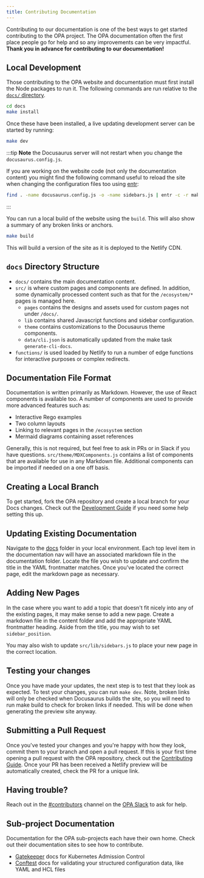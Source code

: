 ```yaml
---
title: Contributing Documentation
---
```


Contributing to our documentation is one of the best ways to get started
contributing to the OPA project. The OPA documentation often the first place
people go for help and so any improvements can be very impactful.
**Thank you in advance for contributing to our documentation!**

## Local Development

Those contributing to the OPA website and documentation must first install the
Node packages to run it. The following commands are run relative to the
[`docs/` directory](https://github.com/open-policy-agent/opa/tree/main/docs).

```bash
cd docs
make install
```

Once these have been installed, a live updating development server can be
started by running:

```bash
make dev
```

:::tip
**Note** the Docusaurus server will not restart when you change the
`docusaurus.config.js`.

If you are working on the website code (not only the documentation content)
you might find the following command useful to reload the site when changing the
configuration files too using [entr](https://github.com/eradman/entr):

```bash
find . -name docusaurus.config.js -o -name sidebars.js | entr -c -r make dev
```

:::

You can run a local build of the website using the `build`. This will also show
a summary of any broken links or anchors.

```bash
make build
```

This will build a version of the site as it is deployed to the Netlify CDN.

## `docs` Directory Structure

- `docs/` contains the main documentation content.
- `src/` is where custom pages and components are defined. In addition, some
  dynamically processed content such as that for the `/ecosystem/*` pages is
  managed here.
  - `pages` contains the designs and assets used for custom pages not under
    `/docs/`.
  - `lib` contains shared Javascript functions and sidebar configuration.
  - `theme` contains customizations to the Docusaurus theme components.
  - `data/cli.json` is automatically updated from the make task
    `generate-cli-docs`.
- `functions/` is used loaded by Netlify to run a number of edge functions for
  interactive purposes or complex redirects.

## Documentation File Format

Documentation is written primarily as Markdown. However, the use of React
components is available too. A number of components are used to provide more
advanced features such as:

- Interactive Rego examples
- Two column layouts
- Linking to relevant pages in the `/ecosystem` section
- Mermaid diagrams containing asset references

Generally, this is not required, but feel free to ask in PRs or in Slack if you
have questions. `src/theme/MDXComponents.js` contains a list of components that
are available for use in any Markdown file. Additional components can be
imported if needed on a one off basis.

## Creating a Local Branch

To get started, fork the OPA repository and create a local branch for your Docs changes.
Check out the [Development Guide](./contrib-development/#fork-clone-create-a-branch)
if you need some help setting this up.

## Updating Existing Documentation

Navigate to the
[docs](https://github.com/open-policy-agent/opa/blob/main/docs/docs)
folder in your local environment. Each top level item in the documentation nav
will have an associated markdown file in the documentation folder. Locate the
file you wish to update and confirm the title in the YAML frontmatter matches. Once
you've located the correct page, edit the markdown page as necessary.

## Adding New Pages

In the case where you want to add a topic that doesn't fit nicely into any of
the existing pages, it may make sense to add a new page. Create a markdown file
in the content folder and add the appropriate YAML frontmatter heading. Aside
from the title, you may wish to set `sidebar_position`.

You may also wish to update `src/lib/sidebars.js` to place your new page in the
correct location.

## Testing your changes

Once you have made your updates, the next step is to test that they look as
expected. To test your changes, you can run `make dev`. Note, broken links will
only be checked when Docusaurus builds the site, so you will need to run make
build to check for broken links if needed. This will be done when generating the
preview site anyway.

## Submitting a Pull Request

Once you've tested your changes and you're happy with how they look, commit them
to your branch and open a pull request. If this is your first time opening a
pull request with the OPA repository, check out the
[Contributing Guide](./contributing).
Once your PR has been received a Netlify preview will be automatically created,
check the PR for a unique link.

## Having trouble?

Reach out in the
[#contributors](https://openpolicyagent.slack.com/archives/C02L1TLPN59)
channel on the [OPA Slack](https://slack.openpolicyagent.org/) to ask for help.

## Sub-project Documentation

Documentation for the OPA sub-projects each have their own home. Check out their
documentation sites to see how to contribute.

- [Gatekeeper](https://open-policy-agent.github.io/gatekeeper/website/docs/)
  docs for Kubernetes Admission Control
- [Conftest](https://www.conftest.dev/)
  docs for validating your structured configuration data, like YAML and HCL files

